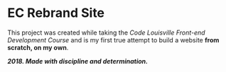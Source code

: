# EC Rebrand Site

This project was created while taking the *Code Louisville Front-end Development Course* and is my first true attempt to build a website **from scratch, on my own**.

**_2018. Made with discipline and determination._**
